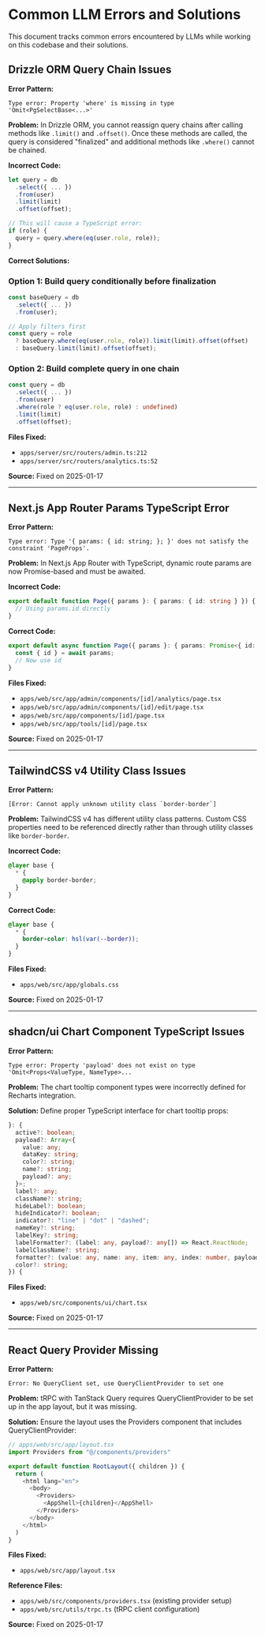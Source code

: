 # Common LLM Errors and Solutions

This document tracks common errors encountered by LLMs while working on this codebase and their solutions.

## Drizzle ORM Query Chain Issues

**Error Pattern:**
```
Type error: Property 'where' is missing in type 'Omit<PgSelectBase<...>'
```

**Problem:** 
In Drizzle ORM, you cannot reassign query chains after calling methods like `.limit()` and `.offset()`. Once these methods are called, the query is considered "finalized" and additional methods like `.where()` cannot be chained.

**Incorrect Code:**
```typescript
let query = db
  .select({ ... })
  .from(user)
  .limit(limit)
  .offset(offset);

// This will cause a TypeScript error:
if (role) {
  query = query.where(eq(user.role, role));
}
```

**Correct Solutions:**

### Option 1: Build query conditionally before finalization
```typescript
const baseQuery = db
  .select({ ... })
  .from(user);

// Apply filters first
const query = role 
  ? baseQuery.where(eq(user.role, role)).limit(limit).offset(offset)
  : baseQuery.limit(limit).offset(offset);
```

### Option 2: Build complete query in one chain
```typescript
const query = db
  .select({ ... })
  .from(user)
  .where(role ? eq(user.role, role) : undefined)
  .limit(limit)
  .offset(offset);
```

**Files Fixed:**
- `apps/server/src/routers/admin.ts:212`
- `apps/server/src/routers/analytics.ts:52`

**Source:** Fixed on 2025-01-17

---

## Next.js App Router Params TypeScript Error

**Error Pattern:**
```
Type error: Type '{ params: { id: string; }; }' does not satisfy the constraint 'PageProps'.
```

**Problem:**
In Next.js App Router with TypeScript, dynamic route params are now Promise-based and must be awaited.

**Incorrect Code:**
```typescript
export default function Page({ params }: { params: { id: string } }) {
  // Using params.id directly
}
```

**Correct Code:**
```typescript
export default async function Page({ params }: { params: Promise<{ id: string }> }) {
  const { id } = await params;
  // Now use id
}
```

**Files Fixed:**
- `apps/web/src/app/admin/components/[id]/analytics/page.tsx`
- `apps/web/src/app/admin/components/[id]/edit/page.tsx`
- `apps/web/src/app/components/[id]/page.tsx`
- `apps/web/src/app/tools/[id]/page.tsx`

**Source:** Fixed on 2025-01-17

---

## TailwindCSS v4 Utility Class Issues

**Error Pattern:**
```
[Error: Cannot apply unknown utility class `border-border`]
```

**Problem:**
TailwindCSS v4 has different utility class patterns. Custom CSS properties need to be referenced directly rather than through utility classes like `border-border`.

**Incorrect Code:**
```css
@layer base {
  * {
    @apply border-border;
  }
}
```

**Correct Code:**
```css
@layer base {
  * {
    border-color: hsl(var(--border));
  }
}
```

**Files Fixed:**
- `apps/web/src/app/globals.css`

**Source:** Fixed on 2025-01-17

---

## shadcn/ui Chart Component TypeScript Issues

**Error Pattern:**
```
Type error: Property 'payload' does not exist on type 'Omit<Props<ValueType, NameType>...
```

**Problem:**
The chart tooltip component types were incorrectly defined for Recharts integration.

**Solution:**
Define proper TypeScript interface for chart tooltip props:

```typescript
}: {
  active?: boolean;
  payload?: Array<{
    value: any;
    dataKey: string;
    color?: string;
    name?: string;
    payload?: any;
  }>;
  label?: any;
  className?: string;
  hideLabel?: boolean;
  hideIndicator?: boolean;
  indicator?: "line" | "dot" | "dashed";
  nameKey?: string;
  labelKey?: string;
  labelFormatter?: (label: any, payload?: any[]) => React.ReactNode;
  labelClassName?: string;
  formatter?: (value: any, name: any, item: any, index: number, payload?: any[]) => React.ReactNode;
  color?: string;
}) {
```

**Files Fixed:**
- `apps/web/src/components/ui/chart.tsx`

**Source:** Fixed on 2025-01-17

---

## React Query Provider Missing

**Error Pattern:**
```
Error: No QueryClient set, use QueryClientProvider to set one
```

**Problem:**
tRPC with TanStack Query requires QueryClientProvider to be set up in the app layout, but it was missing.

**Solution:**
Ensure the layout uses the Providers component that includes QueryClientProvider:

```typescript
// apps/web/src/app/layout.tsx
import Providers from "@/components/providers"

export default function RootLayout({ children }) {
  return (
    <html lang="en">
      <body>
        <Providers>
          <AppShell>{children}</AppShell>
        </Providers>
      </body>
    </html>
  )
}
```

**Files Fixed:**
- `apps/web/src/app/layout.tsx`

**Reference Files:**
- `apps/web/src/components/providers.tsx` (existing provider setup)
- `apps/web/src/utils/trpc.ts` (tRPC client configuration)

**Source:** Fixed on 2025-01-17